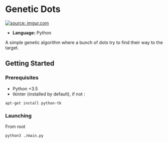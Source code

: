 # Genetic Dots

<a href="https://imgur.com/8XlNbmY"><img src="https://i.imgur.com/8XlNbmYl.gif" title="source: imgur.com" /></a>

- **Language:** Python

A simple genetic algorithm where a bunch of dots try to find their way to the target.

## Getting Started


### Prerequisites

- Python +3.5
- tkinter (installed by default), if not :

```
apt-get install python-tk
```

### Launching


From root

```
python3 ./main.py
```
